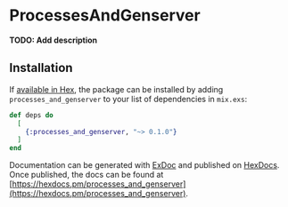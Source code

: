 # ProcessesAndGenserver

**TODO: Add description**

## Installation

If [available in Hex](https://hex.pm/docs/publish), the package can be installed
by adding `processes_and_genserver` to your list of dependencies in `mix.exs`:

```elixir
def deps do
  [
    {:processes_and_genserver, "~> 0.1.0"}
  ]
end
```

Documentation can be generated with [ExDoc](https://github.com/elixir-lang/ex_doc)
and published on [HexDocs](https://hexdocs.pm). Once published, the docs can
be found at [https://hexdocs.pm/processes_and_genserver](https://hexdocs.pm/processes_and_genserver).

